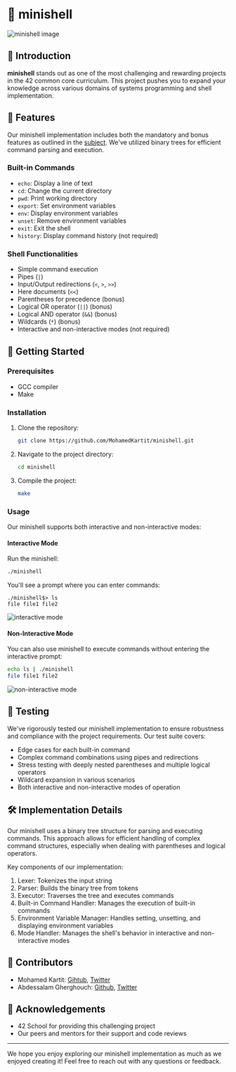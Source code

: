# 🐚 minishell

![minishell image](./img/bash.jpg)

## 📘 Introduction

**minishell** stands out as one of the most challenging and rewarding projects in the 42 common core curriculum. This project pushes you to expand your knowledge across various domains of systems programming and shell implementation.

## 🌟 Features

Our minishell implementation includes both the mandatory and bonus features as outlined in the [subject](en.subject.pdf). We've utilized binary trees for efficient command parsing and execution.

### Built-in Commands
- `echo`: Display a line of text
- `cd`: Change the current directory
- `pwd`: Print working directory
- `export`: Set environment variables
- `env`: Display environment variables
- `unset`: Remove environment variables
- `exit`: Exit the shell
- `history`: Display command history (not required)

### Shell Functionalities
- Simple command execution
- Pipes (`|`)
- Input/Output redirections (`<`, `>`, `>>`)
- Here documents (`<<`)
- Parentheses for precedence (bonus)
- Logical OR operator (`||`) (bonus)
- Logical AND operator (`&&`) (bonus)
- Wildcards (`*`) (bonus)
- Interactive and non-interactive modes (not required)

## 🚀 Getting Started

### Prerequisites
- GCC compiler
- Make

### Installation
1. Clone the repository:
   ```sh
   git clone https://github.com/MohamedKartit/minishell.git
   ```
2. Navigate to the project directory:
   ```sh
   cd minishell
   ```
3. Compile the project:
   ```sh
   make
   ```

### Usage

Our minishell supports both interactive and non-interactive modes:

#### Interactive Mode
Run the minishell:
```sh
./minishell
```
You'll see a prompt where you can enter commands:
```
./minishell$> ls
file file1 file2
```
![interactive mode](./img/inter-mode.png)

#### Non-Interactive Mode
You can also use minishell to execute commands without entering the interactive prompt:
```sh
echo ls | ./minishell
file file1 file2
```
![non-interactive mode](./img/no-inter-mode.png)
## 🧪 Testing

We've rigorously tested our minishell implementation to ensure robustness and compliance with the project requirements. Our test suite covers:

- Edge cases for each built-in command
- Complex command combinations using pipes and redirections
- Stress testing with deeply nested parentheses and multiple logical operators
- Wildcard expansion in various scenarios
- Both interactive and non-interactive modes of operation

## 🛠️ Implementation Details

Our minishell uses a binary tree structure for parsing and executing commands. This approach allows for efficient handling of complex command structures, especially when dealing with parentheses and logical operators.

Key components of our implementation:
1. Lexer: Tokenizes the input string
2. Parser: Builds the binary tree from tokens
3. Executor: Traverses the tree and executes commands
4. Built-in Command Handler: Manages the execution of built-in commands
5. Environment Variable Manager: Handles setting, unsetting, and displaying environment variables
6. Mode Handler: Manages the shell's behavior in interactive and non-interactive modes

## 👥 Contributors

- Mohamed Kartit: [Gihtub](https://github.com/MohamedKartit), [Twitter](https://x.com/mohamedkartit4)
- Abdessalam Gherghouch: [Github](https://github.com/DDOSooS), [Twitter](https://x.com/DDo__oS)


## 🙏 Acknowledgements

- 42 School for providing this challenging project
- Our peers and mentors for their support and code reviews

---

We hope you enjoy exploring our minishell implementation as much as we enjoyed creating it! Feel free to reach out with any questions or feedback.
